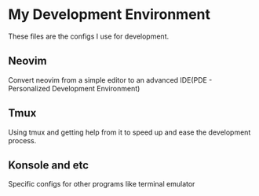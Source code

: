 # My Development Environment

These files are the configs I use for development.

## Neovim

Convert neovim from a simple editor to an advanced IDE(PDE - Personalized Development Environment)

## Tmux

Using tmux and getting help from it to speed up and ease the development process.

## Konsole and etc

Specific configs for other programs like terminal emulator
